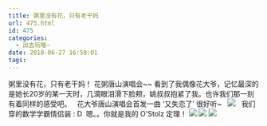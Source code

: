```yaml
---
title: 粥里没有花，只有老干妈
url: 475.html
id: 475
categories:
  - 出去玩咯~
date: 2018-06-27 16:58:01
tags:
---
```


粥里没有花，只有老干妈！ 花粥唐山演唱会~~ 看到了我偶像花大爷，记忆最深的是她长20岁的某一天时，几滴眼泪滑下脸颊，姚叔叔抱紧了我。也许我们那一刻有着同样的感受吧。   花大爷唐山演唱会首发一曲 ‘又失恋了’ 很好听~   [![](http://www.binkatherine.com/images/2018/08/IMG_2716-300x225.jpg)](http://www.binkatherine.com/images/2018/08/IMG_2716.jpg)   我们穿的数学学霸情侣装 : D  嗯。。你就是我的 O'Stolz 定理！ [![](http://www.binkatherine.com/images/2018/08/IMG_2712-e1535360025861-225x300.jpg)](http://www.binkatherine.com/images/2018/08/IMG_2712.jpg) [![](http://www.binkatherine.com/images/2018/08/IMG_2719-e1535360044547-225x300.jpg)](http://www.binkatherine.com/images/2018/08/IMG_2719.jpg) [![](http://www.binkatherine.com/images/2018/08/IMG_2714-e1535360082262-225x300.jpg)](http://www.binkatherine.com/images/2018/08/IMG_2714.jpg)